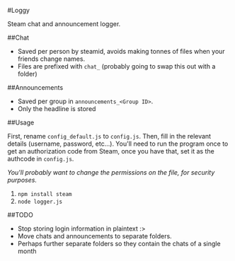 #Loggy

Steam chat and announcement logger.

##Chat

* Saved per person by steamid, avoids making tonnes of files when your friends change names.
* Files are prefixed with `chat_` (probably going to swap this out with a folder)

##Announcements

* Saved per group in `announcements_<Group ID>`.
* Only the headline is stored

##Usage

First, rename `config_default.js` to `config.js`. Then, fill in the relevant details (username, password, etc...).
You'll need to run the program once to get an authorization code from Steam, once you have that, set it as the authcode
in `config.js`.

*You'll probably want to change the permissions on the file, for security purposes.*

1. `npm install steam`
2. `node logger.js`

##TODO

* Stop storing login information in plaintext :>
* Move chats and announcements to separate folders.
* Perhaps further separate folders so they contain the chats of a single month
